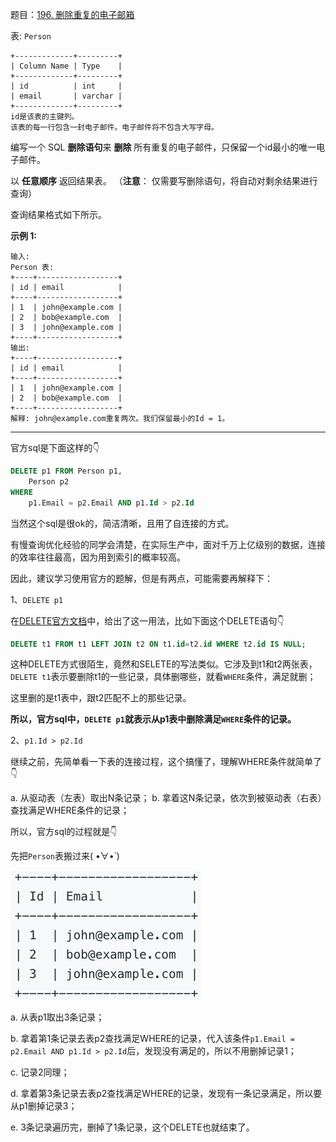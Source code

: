 题目：[196. 删除重复的电子邮箱](https://leetcode.cn/problems/delete-duplicate-emails/)

表: `Person`

```
+-------------+---------+
| Column Name | Type    |
+-------------+---------+
| id          | int     |
| email       | varchar |
+-------------+---------+
id是该表的主键列。
该表的每一行包含一封电子邮件。电子邮件将不包含大写字母。
```

编写一个 SQL **删除语句**来 **删除** 所有重复的电子邮件，只保留一个id最小的唯一电子邮件。

以 **任意顺序** 返回结果表。 （**注意**： 仅需要写删除语句，将自动对剩余结果进行查询）

查询结果格式如下所示。

**示例 1:**

```
输入: 
Person 表:
+----+------------------+
| id | email            |
+----+------------------+
| 1  | john@example.com |
| 2  | bob@example.com  |
| 3  | john@example.com |
+----+------------------+
输出: 
+----+------------------+
| id | email            |
+----+------------------+
| 1  | john@example.com |
| 2  | bob@example.com  |
+----+------------------+
解释: john@example.com重复两次。我们保留最小的Id = 1。
```

---

官方sql是下面这样的👇

```sql
DELETE p1 FROM Person p1,
    Person p2
WHERE
    p1.Email = p2.Email AND p1.Id > p2.Id
```

当然这个sql是很ok的，简洁清晰，且用了自连接的方式。

有慢查询优化经验的同学会清楚，在实际生产中，面对千万上亿级别的数据，连接的效率往往最高，因为用到索引的概率较高。

因此，建议学习使用官方的题解，但是有两点，可能需要再解释下：

1、`DELETE p1`

在[DELETE官方文档](https://leetcode.cn/link/?target=https://dev.mysql.com/doc/refman/8.0/en/delete.html)中，给出了这一用法，比如下面这个DELETE语句👇

```sql
DELETE t1 FROM t1 LEFT JOIN t2 ON t1.id=t2.id WHERE t2.id IS NULL;
```

这种DELETE方式很陌生，竟然和SELETE的写法类似。它涉及到t1和t2两张表，`DELETE t1`表示要删除t1的一些记录，具体删哪些，就看`WHERE`条件，满足就删；

这里删的是t1表中，跟t2匹配不上的那些记录。

**所以，官方sql中，`DELETE p1`就表示从p1表中删除满足`WHERE`条件的记录。**

2、`p1.Id > p2.Id`

继续之前，先简单看一下表的连接过程，这个搞懂了，理解WHERE条件就简单了👇

a. 从驱动表（左表）取出N条记录；
b. 拿着这N条记录，依次到被驱动表（右表）查找满足WHERE条件的记录；

所以，官方sql的过程就是👇

先把`Person`表搬过来( •̀∀•́ )

![image.png](../../img/93680632d7c2a58ab42c403745ef2bf02b2f640a95c4afadb2387da835daffc0-image.png)

a. 从表p1取出3条记录；

b. 拿着第1条记录去表p2查找满足WHERE的记录，代入该条件`p1.Email = p2.Email AND p1.Id > p2.Id`后，发现没有满足的，所以不用删掉记录1；

c. 记录2同理；

d. 拿着第3条记录去表p2查找满足WHERE的记录，发现有一条记录满足，所以要从p1删掉记录3；

e. 3条记录遍历完，删掉了1条记录，这个DELETE也就结束了。